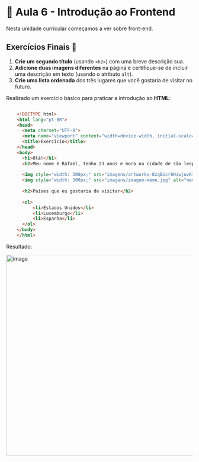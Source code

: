 # 🎨 Aula 6 - Introdução ao Frontend
Nesta unidade currícular começamos a ver sobre front-end.

## Exercícios Finais 🚀

1. **Crie um segundo título** (usando `<h2>`) com uma breve descrição sua.
2. **Adicione duas imagens diferentes** na página e certifique-se de incluir uma descrição em texto (usando o atributo `alt`).
3. **Crie uma lista ordenada** dos três lugares que você gostaria de visitar no futuro.

Realizado um exercício básico para praticar a introdução ao **HTML**:


```html

    <!DOCTYPE html>
    <html lang="pt-BR">
    <head>
      <meta charset="UTF-8">
      <meta name="viewport" content="width=device-width, initial-scale=1.0">
      <title>Exercício</title>
    </head>
    <body>
      <h1>Olá!</h1>
      <h2>Meu nome é Rafael, tenho 23 anos e moro na cidade de são leopoldo.</h2>
  
      <img style="width: 300px;" src="imagens/artworks-8zqBicr8HiwjuvK1-lbY6Ag-t1080x1080.jpg" alt="gandalf atirando com            duas metralhadoras">
      <img style="width: 300px;" src="imagens/imagem-meme.jpg" alt="meme dos simpsons">
  
      <h2>Países que eu gostaria de visitar</h2>
  
      <ol>
          <li>Estados Unidos</li>
          <li>Luxemburgo</li>
          <li>Espanha</li>
      </ol>
    </body>
    </html>
```

Resultado:

<img width="650" height="543" alt="image" src="https://github.com/user-attachments/assets/c35467a4-ad05-4523-b215-37c01b7a4f18" />


